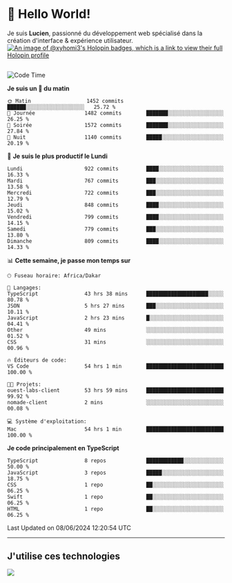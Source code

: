 # 👋 Hello World!

Je suis **Lucien**, passionné du développement web spécialisé dans la création d'interface & expérience utilisateur.
[![An image of @xyhomi3's Holopin badges, which is a link to view their full Holopin profile](https://holopin.me/xyhomi3)](https://holopin.io/@xyhomi3)

##

<!--START_SECTION:waka-->
![Code Time](http://img.shields.io/badge/Code%20Time-1%2C295%20hrs%206%20mins-blue)

**Je suis un 🐤 du matin** 

```text
🌞 Matin                  1452 commits        ██████░░░░░░░░░░░░░░░░░░░   25.72 % 
🌆 Journée                1482 commits        ███████░░░░░░░░░░░░░░░░░░   26.25 % 
🌃 Soirée                 1572 commits        ███████░░░░░░░░░░░░░░░░░░   27.84 % 
🌙 Nuit                   1140 commits        █████░░░░░░░░░░░░░░░░░░░░   20.19 % 
```
📅 **Je suis le plus productif le Lundi** 

```text
Lundi                    922 commits         ████░░░░░░░░░░░░░░░░░░░░░   16.33 % 
Mardi                    767 commits         ███░░░░░░░░░░░░░░░░░░░░░░   13.58 % 
Mercredi                 722 commits         ███░░░░░░░░░░░░░░░░░░░░░░   12.79 % 
Jeudi                    848 commits         ████░░░░░░░░░░░░░░░░░░░░░   15.02 % 
Vendredi                 799 commits         ████░░░░░░░░░░░░░░░░░░░░░   14.15 % 
Samedi                   779 commits         ███░░░░░░░░░░░░░░░░░░░░░░   13.80 % 
Dimanche                 809 commits         ████░░░░░░░░░░░░░░░░░░░░░   14.33 % 
```


📊 **Cette semaine, je passe mon temps sur** 

```text
🕑︎ Fuseau horaire: Africa/Dakar

💬 Langages: 
TypeScript               43 hrs 38 mins      ████████████████████░░░░░   80.78 % 
JSON                     5 hrs 27 mins       ███░░░░░░░░░░░░░░░░░░░░░░   10.11 % 
JavaScript               2 hrs 23 mins       █░░░░░░░░░░░░░░░░░░░░░░░░   04.41 % 
Other                    49 mins             ░░░░░░░░░░░░░░░░░░░░░░░░░   01.52 % 
CSS                      31 mins             ░░░░░░░░░░░░░░░░░░░░░░░░░   00.96 % 

🔥 Éditeurs de code: 
VS Code                  54 hrs 1 min        █████████████████████████   100.00 % 

🐱‍💻 Projets: 
ouest-labs-client        53 hrs 59 mins      █████████████████████████   99.92 % 
nomade-client            2 mins              ░░░░░░░░░░░░░░░░░░░░░░░░░   00.08 % 

💻 Système d'exploitation: 
Mac                      54 hrs 1 min        █████████████████████████   100.00 % 
```

**Je code principalement en TypeScript** 

```text
TypeScript               8 repos             ████████████░░░░░░░░░░░░░   50.00 % 
JavaScript               3 repos             █████░░░░░░░░░░░░░░░░░░░░   18.75 % 
CSS                      1 repo              ██░░░░░░░░░░░░░░░░░░░░░░░   06.25 % 
Swift                    1 repo              ██░░░░░░░░░░░░░░░░░░░░░░░   06.25 % 
HTML                     1 repo              ██░░░░░░░░░░░░░░░░░░░░░░░   06.25 % 
```




 Last Updated on 08/06/2024 12:20:54 UTC
<!--END_SECTION:waka-->
---

## J'utilise ces technologies

<p align="left">
  <a href="https://skillicons.dev">
    <img src="https://skillicons.dev/icons?i=ts,js,md,scss,tailwind,react,docker,express,astro,vite,nextjs,vercel,figma,ableton" />
  </a>
</p>

